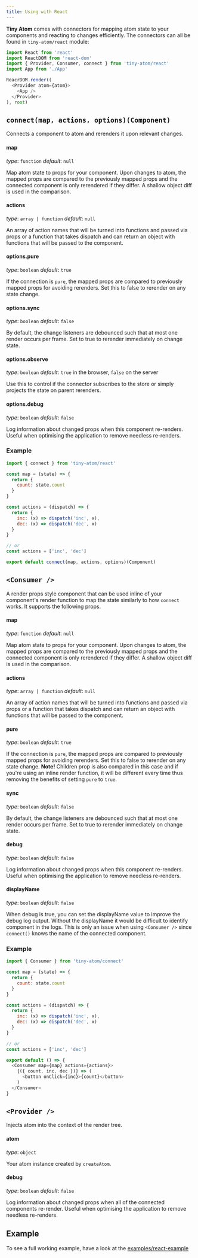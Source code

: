 ```yaml
---
title: Using with React
---
```


**Tiny Atom** comes with connectors for mapping atom state to your components and reacting to changes efficiently. The connectors can all be found in `tiny-atom/react` module:

```js
import React from 'react'
import ReactDOM from 'react-dom'
import { Provider, Consumer, connect } from 'tiny-atom/react'
import App from './App'

ReacrDOM.render((
  <Provider atom={atom}>
    <App />
  </Provider>
), root)
```

## `connect(map, actions, options)(Component)`

Connects a component to atom and rerenders it upon relevant changes.

#### map
*type*: `function`
*default*: `null`

Map atom state to props for your component. Upon changes to atom, the mapped props are compared to the previously mapped props and the connected component is only rerendered if they differ. A shallow object diff is used in the comparison.

#### actions
*type*: `array | function`
*default*: `null`

An array of action names that will be turned into functions and passed via props or a function that takes dispatch and can return an object with functions that will be passed to the component.

#### options.pure
*type*: `boolean`
*default*: `true`

If the connection is `pure`, the mapped props are compared to previously mapped props for avoiding rerenders. Set this to false to rerender on any state change.

#### options.sync
*type*: `boolean`
*default*: `false`

By default, the change listeners are debounced such that at most one render occurs per frame. Set to true to rerender immediately on change state.

#### options.observe
*type*: `boolean`
*default*: `true` in the browser, `false` on the server

Use this to control if the connector subscribes to the store or simply projects the state on parent rerenders.

#### options.debug
*type*: `boolean`
*default*: `false`

Log information about changed props when this component re-renders. Useful when optimising the application to remove needless re-renders.

### Example

```js
import { connect } from 'tiny-atom/react'

const map = (state) => {
  return {
    count: state.count
  }
}

const actions = (dispatch) => {
  return {
    inc: (x) => dispatch('inc', x),
    dec: (x) => dispatch('dec', x)
  }  
}

// or
const actions = ['inc', 'dec']

export default connect(map, actions, options)(Component)
```

## `<Consumer />`

A render props style component that can be used inline of your component's render function to map the state similarly to how `connect` works. It supports the following props.

#### map
*type*: `function`
*default*: `null`

Map atom state to props for your component. Upon changes to atom, the mapped props are compared to the previously mapped props and the connected component is only rerendered if they differ. A shallow object diff is used in the comparison.

#### actions
*type*: `array | function`
*default*: `null`

An array of action names that will be turned into functions and passed via props or a function that takes dispatch and can return an object with functions that will be passed to the component.

#### pure
*type*: `boolean`
*default*: `true`

If the connection is `pure`, the mapped props are compared to previously mapped props for avoiding rerenders. Set this to false to rerender on any state change. **Note!** Children prop is also compared in this case and if you're using an inline render function, it will be different every time thus removing the benefits of setting `pure` to `true`.

#### sync
*type*: `boolean`
*default*: `false`

By default, the change listeners are debounced such that at most one render occurs per frame. Set to true to rerender immediately on change state.

#### debug
*type*: `boolean`
*default*: `false`

Log information about changed props when this component re-renders. Useful when optimising the application to remove needless re-renders.

#### displayName
*type*: `boolean`
*default*: `false`

When debug is true, you can set the displayName value to improve the debug log output. Without the displayName it would be difficult to identify component in the logs. This is only an issue when using `<Consumer />` since `connect()` knows the name of the connected component.

### Example

```js
import { Consumer } from 'tiny-atom/connect'

const map = (state) => {
  return {
    count: state.count
  }
}

const actions = (dispatch) => {
  return {
    inc: (x) => dispatch('inc', x),
    dec: (x) => dispatch('dec', x)
  }  
}

// or
const actions = ['inc', 'dec']

export default () => {
  <Consumer map={map} actions={actions}>
    {({ count, inc, dec })} => (
      <button onClick={inc}>{count}</button>
    )
  </Consumer>
}
```

## `<Provider />`

Injects atom into the context of the render tree.

#### atom
*type*: `object`

Your atom instance created by `createAtom`.

#### debug
*type*: `boolean`
*default*: `false`

Log information about changed props when all of the connected components re-render. Useful when optimising the application to remove needless re-renders.

## Example

To see a full working example, have a look at the [examples/react-example](https://github.com/KidkArolis/tiny-atom/tree/master/examples/react-example)
